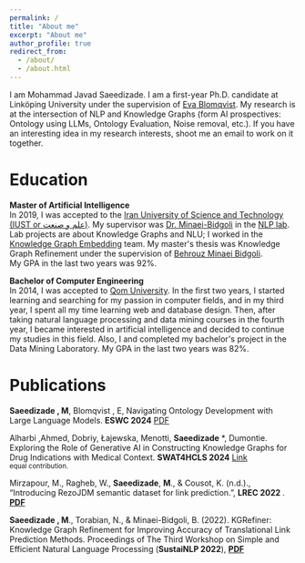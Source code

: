```yaml
---
permalink: /
title: "About me"
excerpt: "About me"
author_profile: true
redirect_from: 
  - /about/
  - /about.html
---
```

I am Mohammad Javad Saeedizade. I am a first-year Ph.D. candidate at Linköping University under the supervision of [Eva Blomqvist](https://www.evablomqvist.se/). My research is at the intersection of NLP and Knowledge Graphs (form AI prospectives: Ontology using LLMs, Ontology Evaluation, Noise removal, etc.). If you have an interesting idea in my research interests, shoot me an email to work on it together.

Education
======
**Master of Artificial Intelligence** <br>
In 2019, I was accepted to the [Iran University of Science and Technology (IUST or علم و صنعت)](http://www.iust.ac.ir/en). My supervisor was [Dr. Minaei-Bidgoli](http://minaei.iust.ac.ir/) in the [NLP lab](http://dml.iust.ac.ir/). Lab projects are about Knowledge Graphs and NLU; I worked in the [Knowledge Graph Embedding](https://towardsdatascience.com/introduction-to-knowledge-graph-embedding-with-dgl-ke-77ace6fb60ef) team.  My master's thesis was Knowledge Graph Refinement under the supervision of [Behrouz Minaei Bidgoli](http://minaei.iust.ac.ir/). <br>
My GPA in the last two years was 92%.

**Bachelor of Computer Engineering** <br>
In 2014, I was accepted to [Qom University](http://old.qom.ac.ir/portal/home/?3522/English-Portal). In the first two years, I started learning and searching for my passion in computer fields, and in my third year, I spent all my time learning web and database design. Then, after taking natural language processing and data mining courses in the fourth year, I became interested in artificial intelligence and decided to continue my studies in this field. Also, I and completed my bachelor's project in the Data Mining Laboratory.
My GPA in the last two years was 82%.

Publications
======
**Saeedizade , M**, Blomqvist , E, Navigating Ontology Development with Large Language Models. **ESWC 2024** [PDF](https://2024.eswc-conferences.org/wp-content/uploads/2024/04/146640137.pdf)

Alharbi ,Ahmed, Dobriy, Łajewska, Menotti, **Saeedizade** *, Dumontie. Exploring the Role of Generative AI in Constructing Knowledge Graphs for Drug Indications with Medical Context. **SWAT4HCLS 2024**  [Link](https://research.wu.ac.at/en/publications/exploring-the-role-of-generative-ai-in-constructing-knowledge-gra) <br> <sup>equal contribution.</sup>

Mirzapour, M., Ragheb, W., **Saeedizade**, **M**., & Cousot, K. (n.d.)., “Introducing RezoJDM semantic dataset for link prediction.”, <b> LREC 2022 </b>.  [<b>PDF</b>](http://www.lrec-conf.org/proceedings/lrec2022/pdf/2022.lrec-1.553.pdf) <br>

 **Saeedizade , M**., Torabian, N., & Minaei-Bidgoli, B. (2022). KGRefiner: Knowledge Graph Refinement for Improving Accuracy of Translational Link Prediction Methods. Proceedings of The Third Workshop on Simple and Efficient Natural Language Processing (**SustaiNLP 2022**), [<b>PDF</b>](https://aclanthology.org/2022.sustainlp-1.3.pdf) <be>


